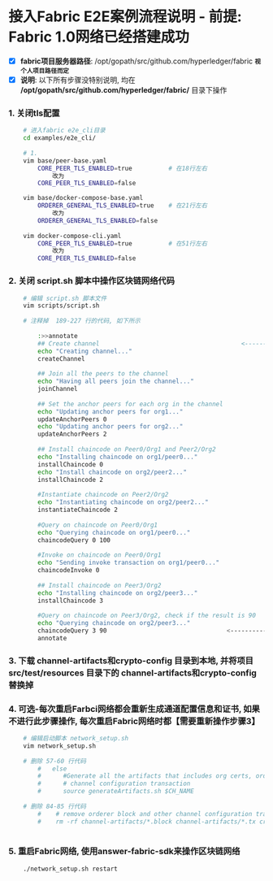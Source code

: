 # 接入Fabric E2E案例流程说明 - 前提: Fabric 1.0网络已经搭建成功
  - [x] **fabric项目服务器路径**: /opt/gopath/src/github.com/hyperledger/fabric       **`视个人项目路径而定`**
  - [x] **说明**: 以下所有步骤没特别说明, 均在 **/opt/gopath/src/github.com/hyperledger/fabric/** 目录下操作

### 1.  关闭tls配置
```bash
    # 进入fabric e2e_cli目录
    cd examples/e2e_cli/
    
    # 1. 
    vim base/peer-base.yaml
        CORE_PEER_TLS_ENABLED=true          # 在18行左右
            改为
        CORE_PEER_TLS_ENABLED=false

    vim base/docker-compose-base.yaml
        ORDERER_GENERAL_TLS_ENABLED=true    # 在21行左右
            改为
        ORDERER_GENERAL_TLS_ENABLED=false
    
    vim docker-compose-cli.yaml
        CORE_PEER_TLS_ENABLED=true          # 在51行左右
            改为
        CORE_PEER_TLS_ENABLED=false
```


### 2. 关闭 script.sh 脚本中操作区块链网络代码
```bash
    # 编辑 script.sh 脚本文件
    vim scripts/script.sh
    
    # 注释掉  189-227 行的代码, 如下所示
    
        :>>annotate
        ## Create channel                                       <------------------ 注释起始位置
        echo "Creating channel..."
        createChannel
        
        ## Join all the peers to the channel
        echo "Having all peers join the channel..."
        joinChannel
        
        ## Set the anchor peers for each org in the channel
        echo "Updating anchor peers for org1..."
        updateAnchorPeers 0
        echo "Updating anchor peers for org2..."
        updateAnchorPeers 2
        
        ## Install chaincode on Peer0/Org1 and Peer2/Org2
        echo "Installing chaincode on org1/peer0..."
        installChaincode 0
        echo "Install chaincode on org2/peer2..."
        installChaincode 2
        
        #Instantiate chaincode on Peer2/Org2
        echo "Instantiating chaincode on org2/peer2..."
        instantiateChaincode 2
        
        #Query on chaincode on Peer0/Org1
        echo "Querying chaincode on org1/peer0..."
        chaincodeQuery 0 100 
        
        #Invoke on chaincode on Peer0/Org1
        echo "Sending invoke transaction on org1/peer0..."
        chaincodeInvoke 0
        
        ## Install chaincode on Peer3/Org2
        echo "Installing chaincode on org2/peer3..."
        installChaincode 3
        
        #Query on chaincode on Peer3/Org2, check if the result is 90
        echo "Querying chaincode on org2/peer3..."
        chaincodeQuery 3 90                                 <------------------ 注释截至位置
        annotate
```


### 3. 下载 channel-artifacts和crypto-config 目录到本地, 并将项目 src/test/resources 目录下的 channel-artifacts和crypto-config 替换掉


### 4. 可选-每次重启Farbci网络都会重新生成通道配置信息和证书, 如果不进行此步骤操作, 每次重启Fabric网络时都【需要重新操作步骤3】
```bash
    # 编辑启动脚本 network_setup.sh
    vim network_setup.sh
    
    # 删除 57-60 行代码
        #   else
        #      #Generate all the artifacts that includes org certs, orderer genesis block,
        #      # channel configuration transaction
        #      source generateArtifacts.sh $CH_NAME
        
    # 删除 84-85 行代码
        #    # remove orderer block and other channel configuration transactions and certs
        #    rm -rf channel-artifacts/*.block channel-artifacts/*.tx crypto-config
    
```

### 5. 重启Fabric网络, 使用answer-fabric-sdk来操作区块链网络
```bash
    ./network_setup.sh restart
```